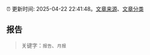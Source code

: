 :alarm_clock: 更新时间: 2025-04-22 22:41:48。[文章来源](/README.md)、[文章分类](/TAGS.md)

## 报告


> 关键字：`报告`、`月报`



